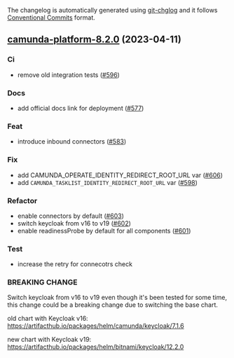 The changelog is automatically generated using [git-chglog](https://github.com/git-chglog/git-chglog)
and it follows [Conventional Commits](https://www.conventionalcommits.org/en/v1.0.0/) format.


<a name="camunda-platform-8.2.0"></a>
## [camunda-platform-8.2.0](https://github.com/camunda/camunda-platform-helm/compare/camunda-platform-8.1.7...camunda-platform-8.2.0) (2023-04-11)

### Ci

* remove old integration tests ([#596](https://github.com/camunda/camunda-platform-helm/issues/596))

### Docs

* add official docs link for deployment ([#577](https://github.com/camunda/camunda-platform-helm/issues/577))

### Feat

* introduce inbound connectors ([#583](https://github.com/camunda/camunda-platform-helm/issues/583))

### Fix

* add CAMUNDA_OPERATE_IDENTITY_REDIRECT_ROOT_URL var ([#606](https://github.com/camunda/camunda-platform-helm/issues/606))
* add `CAMUNDA_TASKLIST_IDENTITY_REDIRECT_ROOT_URL` var ([#598](https://github.com/camunda/camunda-platform-helm/issues/598))

### Refactor

* enable connectors by default ([#603](https://github.com/camunda/camunda-platform-helm/issues/603))
* switch keycloak from v16 to v19 ([#602](https://github.com/camunda/camunda-platform-helm/issues/602))
* enable readinessProbe by default for all components ([#601](https://github.com/camunda/camunda-platform-helm/issues/601))

### Test

* increase the retry for connecotrs check

### BREAKING CHANGE

Switch keycloak from v16 to v19
even though it's been tested for some time, this change could be a breaking change due to switching the base chart.

old chart with Keycloak v16:
https://artifacthub.io/packages/helm/camunda/keycloak/7.1.6

new chart with Keycloak v19:
https://artifacthub.io/packages/helm/bitnami/keycloak/12.2.0

